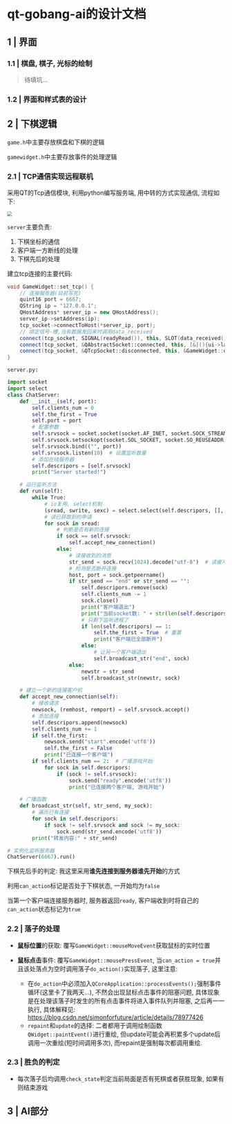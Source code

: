 # qt-gobang-ai的设计文档

## 1 | 界面

### 1.1 | 棋盘, 棋子, 光标的绘制

> 待填坑...

### 1.2 | 界面和样式表的设计

## 2 | 下棋逻辑

`game.h`中主要存放棋盘和下棋的逻辑

`gamewidget.h`中主要存放事件的处理逻辑

### 2.1 | TCP通信实现远程联机

采用QT的Tcp通信模块, 利用python编写服务端, 用中转的方式实现通信, 流程如下: 



<img src="https://youpai.roccoshi.top/20210417105012.png" style="zoom:67%;" />

`server`主要负责:

1. 下棋坐标的通信
2. 客户端一方断线的处理
3. 下棋先后的处理

建立tcp连接的主要代码: 

```cpp
void GameWidget::set_tcp() {
    // 连接服务器(目前写死)
    quint16 port = 6667;
    QString ip = "127.0.0.1";
    QHostAddress* server_ip = new QHostAddress();
    server_ip->setAddress(ip);
    tcp_socket->connectToHost(*server_ip, port);
    // 绑定信号-槽,当有数据发回来时调用data_received
    connect(tcp_socket, SIGNAL(readyRead()), this, SLOT(data_received()));
    connect(tcp_socket, &QAbstractSocket::connected, this, [&](){ui->label_connection->setText("Ready (waiting for anthor)...");});
    connect(tcp_socket, &QTcpSocket::disconnected, this, &GameWidget::on_pushButton_Return_clicked);
}
```

`server.py:`

```python
import socket
import select
class ChatServer:
    def __init__(self, port):
        self.clients_num = 0
        self.the_first = True
        self.port = port
        # 配置参数
        self.srvsock = socket.socket(socket.AF_INET, socket.SOCK_STREAM)
        self.srvsock.setsockopt(socket.SOL_SOCKET, socket.SO_REUSEADDR, 1)
        self.srvsock.bind(("", port))
        self.srvsock.listen(10)  # 设置监听数量
        # 添加在线服务器
        self.descripors = [self.srvsock]
        print("Server started!")

    # 运行监听方法
    def run(self):
        while True:
            # io复用, select机制
            (sread, swrite, sexc) = select.select(self.descripors, [], [])
            # 读已获取到的申请
            for sock in sread:
                # 判断是否有新的连接
                if sock == self.srvsock:
                    self.accept_new_connection()
                else:
                    # 读接收到的消息
                    str_send = sock.recv(1024).decode("utf-8")  # 读缓冲区大小1024
                    # 检测是否断开连接
                    host, port = sock.getpeername()
                    if str_send == "end" or str_send == "":
                        self.descripors.remove(sock)
                        self.clients_num -= 1
                        sock.close()
                        print("客户端退出")
                        print("当前socket数: " + str(len(self.descripors)))
                        # 只剩下监听进程了
                        if len(self.descripors) == 1:
                            self.the_first = True  # 重置
                            print("客户端已全部断开")
                        else:
                            # 让另一个客户端退出
                            self.broadcast_str("end", sock)
                    else:
                        newstr = str_send
                        self.broadcast_str(newstr, sock)

    # 建立一个新的连接客户机
    def accept_new_connection(self):
        # 接收请求
        newsock, (remhost, remport) = self.srvsock.accept()
        # 添加连接
        self.descripors.append(newsock)
        self.clients_num += 1
        if self.the_first:
            newsock.send("start".encode('utf8'))
            self.the_first = False
            print("已连接一个客户端")
        if self.clients_num == 2:  # 广播游戏开始
            for sock in self.descripors:
                if (sock != self.srvsock):
                    sock.send("ready".encode('utf8'))
                    print("已连接两个客户端, 游戏开始")

    # 广播函数
    def broadcast_str(self, str_send, my_sock):
        # 遍历已有连接
        for sock in self.descripors:
            if sock != self.srvsock and sock != my_sock:
                sock.send(str_send.encode('utf8'))
        print("转发内容:" + str_send)

# 实例化监听服务器
ChatServer(6667).run()
```

下棋先后手的判定: 我这里采用**谁先连接到服务器谁先开始**的方式

利用`can_action`标记是否处于下棋状态, 一开始均为`false`

当第一个客户端连接服务器时, 服务器返回`ready`, 客户端收到时将自己的`can_action`状态标记为`true`

### 2.2 | 落子的处理

- **鼠标位置**的获取: 覆写`GameWidget::mouseMoveEvent`获取鼠标的实时位置

- **鼠标点击**事件: 覆写`GameWidget::mousePressEvent`, 当`can_action = true`并且该处落点为空时调用落子`do_action()`实现落子, 这里注意: 
  - 在`do_action`中必须加入`QCoreApplication::processEvents();`强制事件循环(这里卡了我两天...), 不然会出现鼠标点击事件的阻塞问题, 具体现象是在处理该落子时发生的所有点击事件将进入事件队列并阻塞, 之后再一一执行, 具体解释见: https://blog.csdn.net/simonforfuture/article/details/78977426
  - `repaint`和`update`的选择: 二者都用于调用绘制函数`QWidget::paintEvent()`进行重绘, 但update可能会再积累多个update后调用一次重绘(短时间调用多次), 而repaint是强制每次都调用重绘.

### 2.3 | 胜负的判定

- 每次落子后均调用`check_state`判定当前局面是否有死棋或者获胜现象, 如果有则结束游戏

## 3 | AI部分
